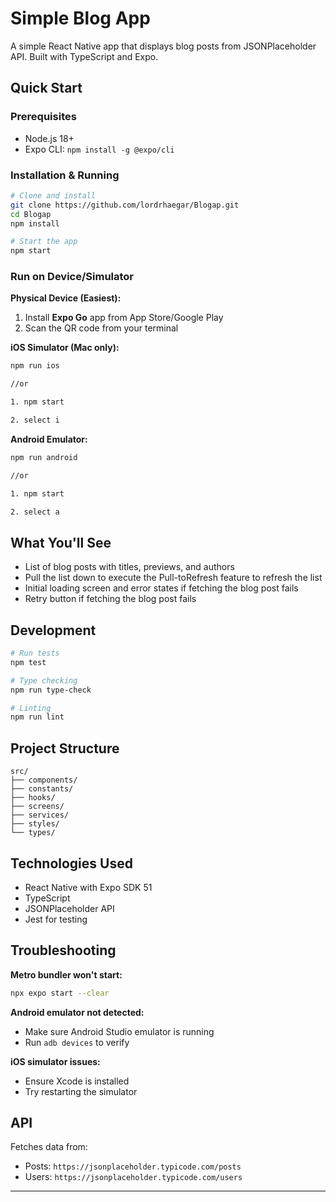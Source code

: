 # Simple Blog App

A simple React Native app that displays blog posts from JSONPlaceholder API. Built with TypeScript and Expo.

## Quick Start

### Prerequisites
- Node.js 18+
- Expo CLI: `npm install -g @expo/cli`

### Installation & Running

```bash
# Clone and install
git clone https://github.com/lordrhaegar/Blogap.git
cd Blogap
npm install

# Start the app
npm start
```

### Run on Device/Simulator

**Physical Device (Easiest):**
1. Install **Expo Go** app from App Store/Google Play
2. Scan the QR code from your terminal

**iOS Simulator (Mac only):**
```bash
npm run ios

//or 

1. npm start

2. select i
```

**Android Emulator:**
```bash
npm run android

//or 

1. npm start

2. select a
```

## What You'll See

- List of blog posts with titles, previews, and authors
- Pull the list down to execute the Pull-toRefresh feature to refresh the list
- Initial loading screen and error states if fetching the blog post fails
- Retry button if fetching the blog post fails

## Development

```bash
# Run tests
npm test

# Type checking
npm run type-check

# Linting
npm run lint
```

## Project Structure

```
src/
├── components/     
├── constants/     
├── hooks/          
├── screens/        
├── services/       
├── styles/          
└── types/         
```

## Technologies Used

- React Native with Expo SDK 51
- TypeScript
- JSONPlaceholder API
- Jest for testing

## Troubleshooting

**Metro bundler won't start:**
```bash
npx expo start --clear
```

**Android emulator not detected:**
- Make sure Android Studio emulator is running
- Run `adb devices` to verify

**iOS simulator issues:**
- Ensure Xcode is installed
- Try restarting the simulator

## API

Fetches data from:
- Posts: `https://jsonplaceholder.typicode.com/posts`
- Users: `https://jsonplaceholder.typicode.com/users`

---
